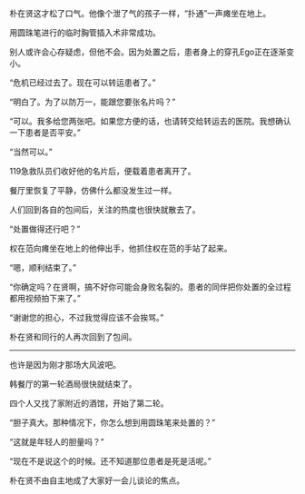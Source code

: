 朴在贤这才松了口气。他像个泄了气的孩子一样，“扑通”一声瘫坐在地上。

用圆珠笔进行的临时胸管插入术非常成功。

别人或许会心存疑虑，但他不会。因为处置之后，患者身上的穿孔Ego正在逐渐变小。

“危机已经过去了。现在可以转运患者了。”

“明白了。为了以防万一，能跟您要张名片吗？”

“可以。我多给您两张吧。如果您方便的话，也请转交给转运去的医院。我想确认一下患者是否平安。”

“当然可以。”

119急救队员们收好他的名片后，便载着患者离开了。

餐厅里恢复了平静，仿佛什么都没发生过一样。

人们回到各自的包间后，关注的热度也很快就散去了。

“处置做得还行吧？”

权在范向瘫坐在地上的他伸出手，他抓住权在范的手站了起来。

“嗯，顺利结束了。”

“你确定吗？在贤啊，搞不好你可能会身败名裂的。患者的同伴把你处置的全过程都用视频拍下来了。”

“谢谢您的担心，不过我觉得应该不会挨骂。”

朴在贤和同行的人再次回到了包间。

***

也许是因为刚才那场大风波吧。

韩餐厅的第一轮酒局很快就结束了。

四个人又找了家附近的酒馆，开始了第二轮。

“胆子真大。那种情况下，你怎么想到用圆珠笔来处置的？”

“这就是年轻人的胆量吗？”

“现在不是说这个的时候。还不知道那位患者是死是活呢。”

朴在贤不由自主地成了大家好一会儿谈论的焦点。